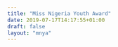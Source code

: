 ```yaml
---
title: "Miss Nigeria Youth Award"
date: 2019-07-17T14:17:55+01:00
draft: false
layout: "mnya"
---
```


